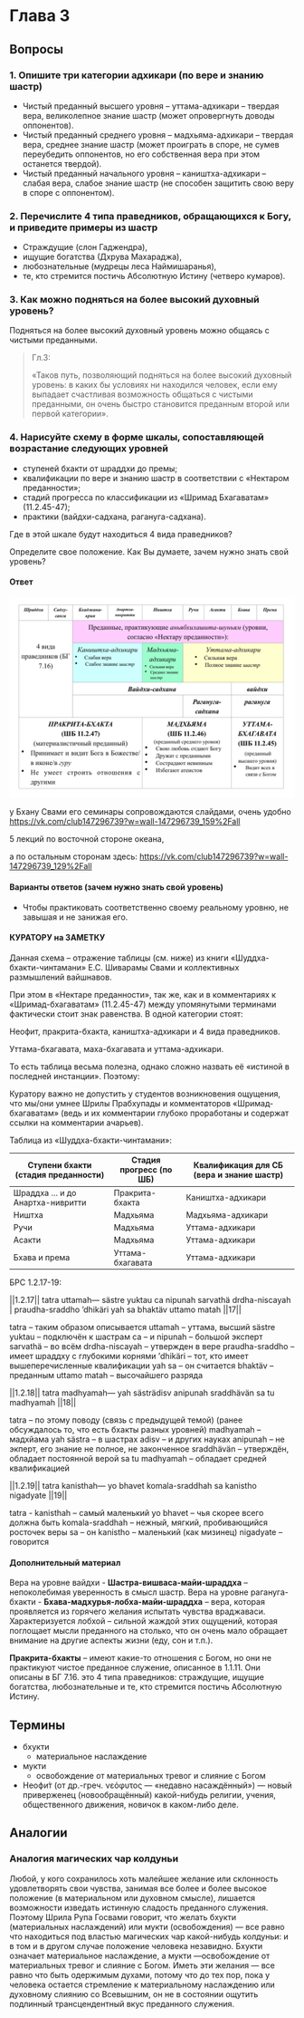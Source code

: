 # Глава 3

## Вопросы

### 1. Опишите три категории адхикари (по вере и знанию шастр)

- Чистый преданный высшего уровня – уттама-адхикари – твердая вера, великолепное знание шастр (может опровергнуть доводы оппонентов).
- Чистый преданный среднего уровня – мадхьяма-адхикари – твердая вера, среднее знание шастр (может проиграть в споре, не сумев переубедить оппонентов, но его собственная вера при этом останется твердой).
- Чистый преданный начального уровня – каништха-адхикари – слабая вера, слабое знание шастр (не способен защитить свою веру в споре с оппонентом).

### 2. Перечислите 4 типа праведников, обращающихся к Богу, и приведите примеры из шастр

- Страждущие (слон Гаджендра),
- ищущие богатства (Дхрува Махараджа),
- любознательные (мудрецы леса Наймишаранья),
- те, кто стремится постичь Абсолютную Истину (четверо кумаров).

### 3.  Как можно подняться на более высокий духовный уровень?

Подняться на более высокий духовный уровень можно общаясь с чистыми преданными.
> Гл.3:
>
> «Таков путь, позволяющий подняться на более высокий духовный уровень: в каких бы условиях ни находился человек, если ему выпадает счастливая возможность общаться с чистыми преданными, он очень быстро становится преданным второй или первой категории».

### 4.   Нарисуйте схему в форме шкалы, сопоставляющей возрастание следующих уровней

- ступеней бхакти от шраддхи до премы;
- квалификации по вере и знанию шастр в соответствии с «Нектаром преданности»;
- стадий прогресса по классификации из «Шримад Бхагаватам» (11.2.45-47);
- практики (вайдхи-садхана, рагануга-садхана).

Где в этой шкале будут находиться 4 вида праведников?

Определите свое положение. Как Вы думаете, зачем нужно знать свой уровень?

#### Ответ

![Квалификация преданных](/schemas/adhikar.png)

у Бхану Свами его семинары сопровождаются слайдами, очень удобно <https://vk.com/club147296739?w=wall-147296739_159%2Fall>

5 лекций по восточной стороне океана,

а по остальным сторонам здесь: <https://vk.com/club147296739?w=wall-147296739_129%2Fall>

#### Варианты ответов (зачем нужно знать свой уровень)

- Чтобы практиковать соответственно своему реальному уровню, не завышая и не занижая его.

#### КУРАТОРУ на ЗАМЕТКУ

Данная схема – отражение таблицы (см. ниже) из книги «Шуддха-бхакти-чинтамани» Е.С. Шиварамы Свами и коллективных размышлений вайшнавов.

При этом в «Нектаре преданности», так же, как и в комментариях к «Шримад-бхагаватам» (11.2.45-47) между упомянутыми терминами фактически стоит знак равенства. В одной категории стоят:

Неофит, пракрита-бхакта, каништха-адхикари и 4 вида праведников.

Уттама-бхагавата, маха-бхагавата и уттама-адхикари.

То есть таблица весьма полезна, однако сложно назвать её «истиной в последней инстанции». Поэтому:

Куратору важно не допустить у студентов возникновения ощущения, что мы/они умнее Шрилы Прабхупады и комментаторов «Шримад-бхагаватам» (ведь и их комментарии глубоко проработаны и содержат ссылки на комментарии ачарьев).

Таблица из «Шуддха-бхакти-чинтамани»:

| Ступени бхакти (стадия преданности) | Стадия прогресс (по ШБ) | Квалификация для СБ (вера и знание шастр) |
| ----------------------------------- | ----------------------- | ----------------------------------------- |
| Шраддха … и до Анартха-нивритти     | Пракрита-бхакта         | Каништха-адхикари                         |
| Ништха                              | Мадхьяма                | Мадхьяма-адхикари                         |
| Ручи                                | Мадхьяма                | Уттама-адхикари                           |
| Асакти                              | Мадхьяма                | Уттама-адхикари                           |
| Бхава и према                       | Уттама-бхагавата        | Уттама-адхикари                           |

БРС 1.2.17-19:

||1.2.17||
tatra uttamah—
sästre yuktau ca nipunah sarvathä drdha-niscayah |
praudha-sraddho ’dhikäri yah sa bhaktäv uttamo matah ||17||

tatra – таким образом описывается
uttamah – уттама, высший
sästre yuktau – подключён к шастрам
ca – и
nipunah – большой эксперт
sarvathä – во всём
drdha-niscayah – утвержден в вере
praudha-sraddho – имеет шраддху с глубокими корнями
’dhikäri – тот, кто имеет вышеперечисленные квалификации
yah sa – он считается
bhaktäv – преданным
uttamo matah – высочайшего разряда

||1.2.18||
tatra madhyamah—
yah sästrädisv anipunah sraddhävän sa tu madhyamah ||18||

tatra – по этому поводу (связь с предыдущей темой) (ранее обсуждалось то, что есть бхакты разных уровней)
madhyamah – мадхйама
yah sästrа – в шастрах
аdisv – и других науках
anipunah – не экперт, его знание не полное, не законченное
sraddhävän – утверждён, обладает постоянной верой
sa tu madhyamah – обладает средней квалификацией

||1.2.19||
tatra kanisthah—
yo bhavet komala-sraddhah sa kanistho nigadyate ||19||

tatra -
kanisthah – самый маленький
yo bhavet – чья скорее всего должна быть
komala-sraddhah – нежный, мягкий, пробивающийся росточек веры
sa – он
kanistho – маленький (как мизинец)
nigadyate – говорится

#### Дополнительный материал

Вера на уровне вайдхи - **Шастра-вишваса-майи-шраддха** – непоколебимая уверенность в смысл шастр.
Вера на уровне рагануга-бхакти - **Бхава-мадхурья-лобха-майи-шраддха** – вера, которая проявляется из горячего желания испытать чувства враджаваси. Характеризуется лобхой – сильной жаждой этих ощущений, которая поглощает мысли преданного на столько, что он очень мало обращает внимание на другие аспекты жизни (еду, сон и т.п.).

**Пракрита-бхакты** – имеют какие-то отношения с Богом, но они не практикуют чистое преданное служение, описанное в 1.1.11. Они описаны в БГ 7.16. это 4 типа праведников: страждущие, ищущие богатства, любознательные и те, кто стремится постичь Абсолютную Истину.

## Термины

- бхукти
  - материальное наслаждение
- мукти
  - освобождение от материальных тревог и слияние с Богом
- Неофи́т (от др.-греч. νεόφυτος — «недавно насаждённый») — новый приверженец (новообращённый) какой-нибудь религии, учения, общественного движения, новичок в каком-либо деле.

## Аналогии

### Аналогия магических чар колдуньи

Любой, у кого сохранилось хоть малейшее желание или склонность удовлетворять свои чувства, занимая все более и более высокое положение (в материальном или духовном смысле), лишается возможности изведать истинную сладость преданного служения. Поэтому Шрила Рупа Госвами говорит, что желать бхукти (материальных наслаждений) или мукти (освобождения) — все равно что находиться под властью магических чар какой-нибудь колдуньи: и в том и в другом случае положение человека незавидно. Бхукти означает материальное наслаждение, а мукти —освобождение от материальных тревог и слияние с Богом. Иметь эти желания — все равно что быть одержимым духами, потому что до тех пор, пока у человека остается стремление к материальному наслаждению или духовному слиянию со Всевышним, он не в состоянии ощутить подлинный трансцендентный вкус преданного служения.
